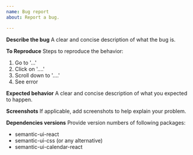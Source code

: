 ```yaml
---
name: Bug report
about: Report a bug.

---
```


**Describe the bug**
A clear and concise description of what the bug is.

**To Reproduce**
Steps to reproduce the behavior:
1. Go to '...'
2. Click on '....'
3. Scroll down to '....'
4. See error

**Expected behavior**
A clear and concise description of what you expected to happen.

**Screenshots**
If applicable, add screenshots to help explain your problem.

**Dependencies versions**
Provide version numbers of following packages:

* semantic-ui-react
* semantic-ui-css (or any alternative)
* semantic-ui-calendar-react
